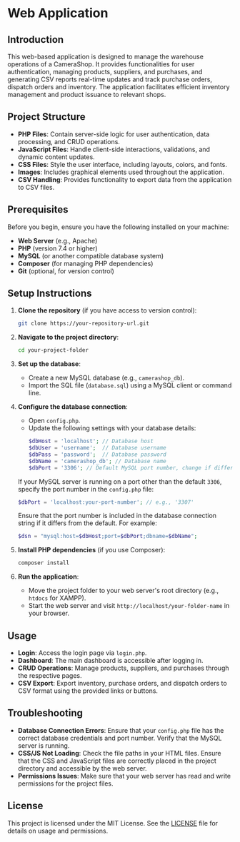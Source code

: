 # Web Application

## Introduction

This web-based application is designed to manage the warehouse operations of a CameraShop. It provides functionalities for user authentication, managing products, suppliers, and purchases, and generating CSV reports real-time updates and track purchase orders, dispatch orders and inventory. The application facilitates efficient inventory management and product issuance to relevant shops.

## Project Structure

- **PHP Files**: Contain server-side logic for user authentication, data processing, and CRUD operations.
- **JavaScript Files**: Handle client-side interactions, validations, and dynamic content updates.
- **CSS Files**: Style the user interface, including layouts, colors, and fonts.
- **Images**: Includes graphical elements used throughout the application.
- **CSV Handling**: Provides functionality to export data from the application to CSV files.

## Prerequisites

Before you begin, ensure you have the following installed on your machine:

- **Web Server** (e.g., Apache)
- **PHP** (version 7.4 or higher)
- **MySQL** (or another compatible database system)
- **Composer** (for managing PHP dependencies)
- **Git** (optional, for version control)

## Setup Instructions

1. **Clone the repository** (if you have access to version control):
    ```bash
    git clone https://your-repository-url.git
    ```

2. **Navigate to the project directory**:
    ```bash
    cd your-project-folder
    ```

3. **Set up the database**:
    - Create a new MySQL database (e.g., `camerashop_db`).
    - Import the SQL file (`database.sql`) using a MySQL client or command line.

4. **Configure the database connection**:
    - Open `config.php`.
    - Update the following settings with your database details:
      ```php
      $dbHost = 'localhost'; // Database host
      $dbUser = 'username';  // Database username
      $dbPass = 'password';  // Database password
      $dbName = 'camerashop_db'; // Database name
      $dbPort = '3306'; // Default MySQL port number, change if different
      ```

    If your MySQL server is running on a port other than the default `3306`, specify the port number in the `config.php` file:
      ```php
      $dbPort = 'localhost:your-port-number'; // e.g., '3307'
      ```

    Ensure that the port number is included in the database connection string if it differs from the default. For example:
      ```php
      $dsn = "mysql:host=$dbHost;port=$dbPort;dbname=$dbName";
      ```

5. **Install PHP dependencies** (if you use Composer):
    ```bash
    composer install
    ```

6. **Run the application**:
    - Move the project folder to your web server's root directory (e.g., `htdocs` for XAMPP).
    - Start the web server and visit `http://localhost/your-folder-name` in your browser.

## Usage

- **Login**: Access the login page via `login.php`.
- **Dashboard**: The main dashboard is accessible after logging in.
- **CRUD Operations**: Manage products, suppliers, and purchases through the respective pages.
- **CSV Export**: Export inventory, purchase orders, and dispatch orders to CSV format using the provided links or buttons.

## Troubleshooting

- **Database Connection Errors**: Ensure that your `config.php` file has the correct database credentials and port number. Verify that the MySQL server is running.
- **CSS/JS Not Loading**: Check the file paths in your HTML files. Ensure that the CSS and JavaScript files are correctly placed in the project directory and accessible by the web server.
- **Permissions Issues**: Make sure that your web server has read and write permissions for the project files.

## License

This project is licensed under the MIT License. See the [LICENSE](LICENSE) file for details on usage and permissions.
